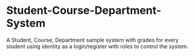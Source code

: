 # Student-Course-Department-System
A Student, Course, Department sample system with grades for every student using identity as a login/register with roles to control the system.
